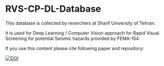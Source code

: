 # RVS-CP-DL-Database
This database is collected by reserchers at Sharif University of Tehran.

It is used for Deep Learning / Computer Vision approach for Rapid Visual Screening for potential Seismic hazards provided by FEMA-154

If you use this content please cite following paper and repository:

[![DOI](https://zenodo.org/badge/840410399.svg)](https://zenodo.org/doi/10.5281/zenodo.13311881)
